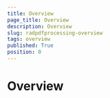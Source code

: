 ```yaml
---
title: Overview
page_title: Overview
description: Overview
slug: radpdfprocessing-overview
tags: overview
published: True
position: 0
---
```


# Overview